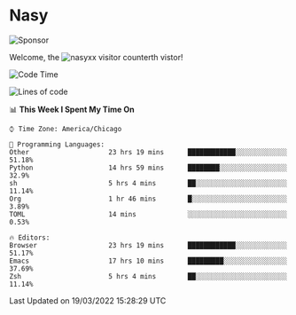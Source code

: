 # Nasy

<!--
<p align="center">
<img height="200" src="https://github-readme-stats.vercel.app/api?username=nasyxx&count_private=true&show_icons=true&theme=dracula&include_all_commits=true"/>
<img height="200" src="https://github-readme-stats.vercel.app/api/top-langs/?username=nasyxx&theme=dracula&hide=html,jupyter+notebook&count_private=true&show_icons=true"/>
</p>

  
----------------
-->

![Sponsor](https://img.shields.io/static/v1.svg?label=Sponsor&message=%E2%9D%A4&logo=GitHub&style=flat&color=pink)
 
Welcome, the ![nasyxx visitor counter](https://count.getloli.com/get/@nasyxx?theme=rule34)th vistor!
 
<!--START_SECTION:waka-->
![Code Time](http://img.shields.io/badge/Code%20Time-2%2C056%20hrs%2059%20mins-blue)

![Lines of code](https://img.shields.io/badge/From%20Hello%20World%20I%27ve%20Written-5%20Million%20lines%20of%20code-blue)

📊 **This Week I Spent My Time On** 

```text
⌚︎ Time Zone: America/Chicago

💬 Programming Languages: 
Other                    23 hrs 19 mins      ████████████░░░░░░░░░░░░░   51.18% 
Python                   14 hrs 59 mins      ████████░░░░░░░░░░░░░░░░░   32.9% 
sh                       5 hrs 4 mins        ██░░░░░░░░░░░░░░░░░░░░░░░   11.14% 
Org                      1 hr 46 mins        █░░░░░░░░░░░░░░░░░░░░░░░░   3.89% 
TOML                     14 mins             ░░░░░░░░░░░░░░░░░░░░░░░░░   0.53%

🔥 Editors: 
Browser                  23 hrs 19 mins      ████████████░░░░░░░░░░░░░   51.17% 
Emacs                    17 hrs 10 mins      █████████░░░░░░░░░░░░░░░░   37.69% 
Zsh                      5 hrs 4 mins        ██░░░░░░░░░░░░░░░░░░░░░░░   11.14%

```


 Last Updated on 19/03/2022 15:28:29 UTC
<!--END_SECTION:waka-->

<!-- ![visitors](https://visitor-badge.laobi.icu/badge?page_id=nasyxx.nasyxx) -->
